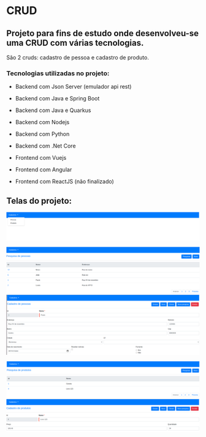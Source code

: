 # CRUD

##  Projeto para fins de estudo onde desenvolveu-se uma CRUD com várias tecnologias.
São 2 cruds: cadastro de pessoa e cadastro de produto.

### Tecnologias utilizadas no projeto:
* Backend com Json Server (emulador api rest)
* Backend com Java e Spring Boot
* Backend com Java e Quarkus
* Backend com Nodejs
* Backend com Python
* Backend com .Net Core

* Frontend com Vuejs
* Frontend com Angular 
* Frontend com ReactJS (não finalizado)

## Telas do projeto:

![alt text](https://github.com/paulodebatin/crud/blob/master/imagens/menu.png?raw=true)

![alt text](https://github.com/paulodebatin/crud/blob/master/imagens/pesquisaPessoas.png?raw=true)
![alt text](https://github.com/paulodebatin/crud/blob/master/imagens/cadastroPessoas.png?raw=true)

![alt text](https://github.com/paulodebatin/crud/blob/master/imagens/pesquisaProdutos.png?raw=true)
![alt text](https://github.com/paulodebatin/crud/blob/master/imagens/cadastroProdutos.png?raw=true)
